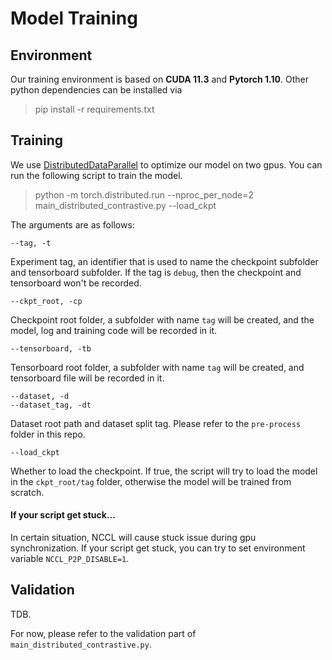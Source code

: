 # Model Training

## Environment

Our training environment is based on **CUDA 11.3** and **Pytorch 1.10**. Other python dependencies can be installed via

> pip install -r requirements.txt

## Training

We use [DistributedDataParallel](https://pytorch.org/docs/stable/generated/torch.nn.parallel.DistributedDataParallel.html) to optimize our model on two gpus. You can run the following script to train the model.

> python -m torch.distributed.run --nproc_per_node=2 main_distributed_contrastive.py --load_ckpt

The arguments are as follows:

`--tag, -t`

Experiment tag, an identifier that is used to name the checkpoint subfolder and tensorboard subfolder. If the tag is `debug`, then the checkpoint and tensorboard won't be recorded.

`--ckpt_root, -cp`

Checkpoint root folder, a subfolder with name `tag` will be created, and the model, log and training code will be recorded in it.

`--tensorboard, -tb`

Tensorboard root folder, a subfolder with name `tag` will be created, and tensorboard file will be recorded in it.

`--dataset, -d`  
`--dataset_tag, -dt`

Dataset root path and dataset split tag. Please refer to the `pre-process` folder in this repo.

`--load_ckpt`

Whether to load the checkpoint. If true, the script will try to load the model in the `ckpt_root/tag` folder, otherwise the model will be trained from scratch.

#### If your script get stuck...

In certain situation, NCCL will cause stuck issue during gpu synchronization. If your script get stuck, you can try to set environment variable `NCCL_P2P_DISABLE=1`.

## Validation

TDB. 

For now, please refer to the validation part of `main_distributed_contrastive.py`.

